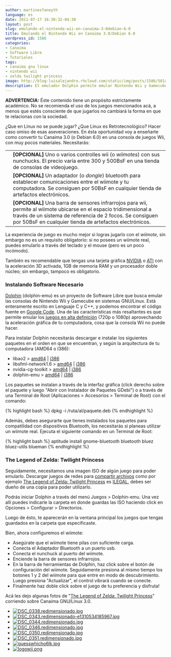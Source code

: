 ```yaml
---
author: martinezfaneyth
language: es
date: 2011-07-17 16:30:32-04:30
layout: post
slug: emulando-el-nintendo-wii-en-canaima-3-0debian-6-0
title: Emulando el Nintendo Wii en Canaima 3.0/Debian 6.0
wordpress_id: 1586
categories:
- Canaima
- Software Libre
- Tutoriales
tags:
- canaima gnu linux
- nintendo wii
- zelda twilight princess
image: http://blog-luisalejandro.rhcloud.com/static/img/posts/1586/501affcb6e1a5afddd1a27e26bc31f0f.jpg
description: El emulador Dolphin permite emular Nintendo Wii y Gamecube en un sistema operativo basado en Debian.
---
```


**ADVERTENCIA:** Éste contenido tiene un propósito estrictamente académico. No se recomienda el uso de los juegos mencionados acá, a menos que estés consciente de que jugarlos no cambiará la forma en que te relacionas con la sociedad.

¿Que en Linux no se puede jugar? ¿Que Linux es Retrotecnológico? Hacer caso omiso de esas aseveraciones. En ésta oportunidad voy a enseñarte como convertir tu Canaima 3.0 (o Debian 6.0) en una consola de juegos Wii, con muy pocos materiales. Necesitarás:

|||
|---|---|
|<span class="figure figure-20" data-figure-src="http://blog-luisalejandro.rhcloud.com/static/img/posts/1586/1aafdadfc258386da0d0d75ba35fe9b9.jpg" data-figure-href="http://blog-luisalejandro.rhcloud.com/static/img/posts/1586/de747705a89534a68f08b928a1e029cb.jpg"></span>|**\[OPCIONAL\]** Uno o varios controlles wii (o _wiimotes_) con sus nunchucks. El precio varía entre 300 y 500BsF en una tienda de consolas de videojuego.|
|<span class="figure figure-20" data-figure-src="http://blog-luisalejandro.rhcloud.com/static/img/posts/1586/0fc10f5327abd0c29194645413098a00.jpg" data-figure-href="http://blog-luisalejandro.rhcloud.com/static/img/posts/1586/1e45206c3690dc4c096b64beb97f57f3.jpg"></span>|**\[OPCIONAL\]** Un adaptador (o _dongle_) bluetooth para establecer comunicaciones entre el wiimote y tu computadora. Se consiguen por 50BsF en cualquier tienda de artefactos electrónicos.|
|<span class="figure figure-20" data-figure-src="http://blog-luisalejandro.rhcloud.com/static/img/posts/1586/c3a3f5e076fdc762239ece03c74de3c3.jpg" data-figure-href="http://blog-luisalejandro.rhcloud.com/static/img/posts/1586/0a8ab78254f4465b1b30e429b4223d61.jpg"></span>|**\[OPCIONAL\]** Una barra de sensores infrarrojos para wii, permite al wiimote ubicarse en el espacio tridimensional a través de un sistema de referencia de 2 focos. Se consiguen por 50BsF en cualquier tienda de artefactos electrónicos.|

La experiencia de juego es mucho mejor si logras jugarlo con el _wiimote_, sin embargo no es un requisito obligatorio: si no posees un wiimote real, puedes emularlo a través del teclado y el mouse (pero es un poco incómodo).

También es recomendable que tengas una tarjeta gráfica [NVIDIA](http://huntingbears.com.ve/instalando-el-driver-privativo-de-nvidia-en-canaima-3-0debian-6-0.html) o [ATI](http://huntingbears.com.ve/instalando-el-driver-privativo-de-ati-radeon-en-canaima-3-0debian-6-0.html) con la aceleración 3D activada, 1GB de memoria RAM y un procesador doble núcleo; sin embargo, tampoco es obligatorio.

<!-- more -->

### Instalando Software Necesario

[Dolphin](http://www.dolphin-emulator.com/) (dolphin-emu) es un proyecto de Software Libre que busca emular las consolas de Nintendo Wii y Gamecube en sistemas GNU/Linux. Está enteramente escrito en Lenguaje C y C++, y podemos encontrar el código fuente en [Google Code](http://code.google.com/p/dolphin-emu/source/browse/). Una de las características más resaltantes es que permite emular los [juegos en alta definición](http://www.youtube.com/watch?v=ena3EKeAzC0) (720p o 1080p) aprovechando la aceleración gráfica de tu computadora, cosa que la consola Wii no puede hacer.

<span class="figure figure-100" data-figure-src="http://blog-luisalejandro.rhcloud.com/static/img/posts/1586/2a1c4e4e00daaa673c68dcaa15a3ea84.jpg" data-figure-href="http://blog-luisalejandro.rhcloud.com/static/img/posts/1586/5486eb0d486194db1c3d01d1b3e70f9d.jpg"></span>

Para instalar Dolphin necesitarás descargar e instalar los siguientes paquetes en el orden en que se encuentran, y según la arquitectura de tu computadora (AMD64 o I386):

* libao2 > [amd64](http://dl.dropboxusercontent.com/u/16329841/libao2_0.8.8-4_amd64.deb) | [i386](http://dl.dropboxusercontent.com/u/16329841/libao2_0.8.8-4_i386.deb)
* libsfml-network1.6 > [amd64](http://dl.dropboxusercontent.com/u/16329841/libsfml-network1.6_1.6%2Brepack1-0build1~lucid_amd64.deb) | [i386](http://dl.dropboxusercontent.com/u/16329841/libsfml-network1.6_1.6%2Brepack1-0build1~lucid_i386.deb)
* nvidia-cg-toolkit > [amd64](http://dl.dropboxusercontent.com/u/16329841/nvidia-cg-toolkit_2.2.201002-0ubuntu1~lucid_amd64.deb) | [i386](http://dl.dropboxusercontent.com/u/16329841/nvidia-cg-toolkit_2.2.201002-0ubuntu1~lucid_i386.deb)
* dolphin-emu > [amd64](http://dl.dropboxusercontent.com/u/16329841/dolphin-emu_3.0-0ubuntu1~lucid_amd64.deb) | [i386](http://dl.dropboxusercontent.com/u/16329841/dolphin-emu_3.0-0ubuntu1~lucid_i386.deb)

Los paquetes se instalan a través de la interfaz gráfica (click derecho sobre el paquete y luego "Abrir con Instalador de Paquetes GDebi") o a través de una Terminal de Root (Aplicaciones > Accesorios > Terminal de Root) con el comando:

{% highlight bash %}
dpkg -i /ruta/al/paquete.deb
{% endhighlight %}

Además, debes asegurarte que tienes instalados los paquetes para compatilidad con dispositivos Bluetooth, los necesitarás si planeas utilizar un wiimote real. Ejecuta el siguiente comando en un Terminal de Root:

{% highlight bash %}
aptitude install gnome-bluetooth bluetooth bluez bluez-utils blueman
{% endhighlight %}

### The Legend of Zelda: Twilight Princess

Seguidamente, necesitamos una imagen ISO de algún juego para poder emularlo. Descargar juegos de redes para [compartir archivos](http://kickass.to/wii/?field=seeders&sorder=desc) como por ejemplo [The Legend of Zelda: Twilight Princess](http://kickass.to/wii-the-legend-of-zelda-twilight-princess-pal-multi5-t1191745.html) es [ILEGAL](http://www.wiiiso.com/), debes ser dueño de una copia para poder utilizarlo.

Podrás iniciar Dolphin a través del menú Juegos > Dolphin-emu. Una vez allí puedes indicarle la carpeta en donde guardas las ISO haciendo click en Opciones > Configurar > Directorios.

Luego de ésto, te aparecerán en la ventana principal los juegos que tengas guardados en la carpeta que especificaste.

Bien, ahora configuremos el wiimote:

* Asegúrate que el wiimote tiene pilas con suficiente carga.
* Conecta el Adaptador Bluetooth a un puerto usb.
* Conecta el nunchuck al puerto del wiimote.
* Enciende la barra de sensores infrarrojos.
* En la barra de herramientas de Dolphin, haz click sobre el botón de configuración del wiimote. Seguidamente presiona al mismo tiempo los botones 1 y 2 del wiimote para que entre en modo de descubrimiento. Luego presiona "Actualizar", el control vibrará cuando se conecte.
* Finalmente haz doble click sobre el juego de tu preferencia y disfruta!

Acá les dejo algunas fotos de "[The Legend of Zelda: Twilight Princess](http://www.youtube.com/watch?v=F-D_doU8u40)" corriendo sobre Canaima GNU/Linux 3.0.

<span class="picasa" data-picasa-id="5773729419250451249"><ul class="picasa-album"><li class="picasa-image"><a class="picasa-image-large" title="DSC_0338.redimensionado.jpg" href="http://blog-luisalejandro.rhcloud.com/static/img/posts/1586/0a8ab78254f4465b1b30e429b4223d61.jpg"><img class="picasa-image-thumb" src="http://blog-luisalejandro.rhcloud.com/static/img/posts/1586/35ae74f513e1d834f8afaf873da67491.jpg" alt="DSC_0338.redimensionado.jpg"></a></li><li class="picasa-image"><a class="picasa-image-large" title="DSC_0343.redimensionado-e1310534185967.jpg" href="http://blog-luisalejandro.rhcloud.com/static/img/posts/1586/de747705a89534a68f08b928a1e029cb.jpg"><img class="picasa-image-thumb" src="http://blog-luisalejandro.rhcloud.com/static/img/posts/1586/bfbe2c4d5f331986f94274cbf712102b.jpg" alt="DSC_0343.redimensionado-e1310534185967.jpg"></a></li><li class="picasa-image"><a class="picasa-image-large" title="DSC_0344.redimensionado.jpg" href="http://blog-luisalejandro.rhcloud.com/static/img/posts/1586/1e45206c3690dc4c096b64beb97f57f3.jpg"><img class="picasa-image-thumb" src="http://blog-luisalejandro.rhcloud.com/static/img/posts/1586/e53cc973bee6dba9733bff1a2ac31de5.jpg" alt="DSC_0344.redimensionado.jpg"></a></li><li class="picasa-image"><a class="picasa-image-large" title="DSC_0346.redimensionado.jpg" href="http://blog-luisalejandro.rhcloud.com/static/img/posts/1586/e12c41b124ddf4d6285601ae97e84ff4.jpg"><img class="picasa-image-thumb" src="http://blog-luisalejandro.rhcloud.com/static/img/posts/1586/6ff912a09dd14fb353b4c29d19ed925f.jpg" alt="DSC_0346.redimensionado.jpg"></a></li><li class="picasa-image"><a class="picasa-image-large" title="DSC_0350.redimensionado.jpg" href="http://blog-luisalejandro.rhcloud.com/static/img/posts/1586/be395cc6889a2902a358dc3f4bd17b56.jpg"><img class="picasa-image-thumb" src="http://blog-luisalejandro.rhcloud.com/static/img/posts/1586/0985207fe229d2ab900e9bdeebbb6e80.jpg" alt="DSC_0350.redimensionado.jpg"></a></li><li class="picasa-image"><a class="picasa-image-large" title="DSC_0351.redimensionado.jpg" href="http://blog-luisalejandro.rhcloud.com/static/img/posts/1586/1b50e6139db5a4021bc6f3bc1308ea9d.jpg"><img class="picasa-image-thumb" src="http://blog-luisalejandro.rhcloud.com/static/img/posts/1586/b818e6b1ebc11b13f5021a576198ad82.jpg" alt="DSC_0351.redimensionado.jpg"></a></li><li class="picasa-image"><a class="picasa-image-large" title="guesswhicho6lk.jpg" href="http://blog-luisalejandro.rhcloud.com/static/img/posts/1586/5486eb0d486194db1c3d01d1b3e70f9d.jpg"><img class="picasa-image-thumb" src="http://blog-luisalejandro.rhcloud.com/static/img/posts/1586/188f2887e639d833b00ba4b4c8c856a9.jpg" alt="guesswhicho6lk.jpg"></a></li><li class="picasa-image"><a class="picasa-image-large" title="logowii.png" href="http://blog-luisalejandro.rhcloud.com/static/img/posts/1586/2bfc67efa6cf1617f33dfa8356ee0ab4.jpg"><img class="picasa-image-thumb" src="http://blog-luisalejandro.rhcloud.com/static/img/posts/1586/11e6e36cf651cad5db080e879ad4bf3a.jpg" alt="logowii.png"></a></li></ul></span>

